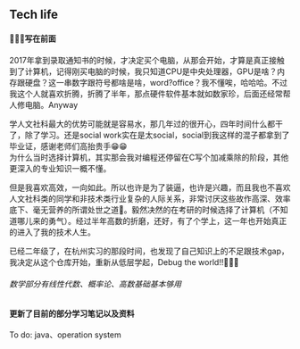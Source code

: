 ## Tech life
#### 🍕🍕🍕写在前面  
 2017年拿到录取通知书的时候，才决定买个电脑，从那会开始，才算是真正接触到了计算机，记得刚买电脑的时候，我只知道CPU是中央处理器，GPU是啥？内存跟硬盘？这一串数字跟符号都啥是啥，word?office？我不懂唉，哈哈哈。不过我这个人就喜欢折腾，折腾了半年，那点硬件软件基本就如数家珍，后面还经常帮人修电脑。Anyway  
 
 学人文社科最大的优势可能就是容易水，那几年过的很开心，四年时间什么都干了，除了学习。还是social work实在是太social，social到我这样的混子都拿到了毕业证，感谢老师们高抬贵手😁😁  
 为什么当时选择计算机，其实那会我对编程还停留在C写个加减乘除的阶段，其他更深入的专业知识一概不懂。  
 
 但是我喜欢高效，一向如此。所以也许是为了装逼，也许是兴趣，而且我也不喜欢人文社科类的同学和非技术类行业复杂的人际关系，非常讨厌这些故作高深、效率底下、毫无营养的所谓处世之道🥵。毅然决然的在考研的时候选择了计算机（不知道哪儿来的勇气）。经过半年高数的折磨，还好，有了个学上，这一年也开始真正的进入了我的技术人生。  
 
 已经二年级了，在杭州实习的那段时间，也发现了自己知识上的不足跟技术gap，我决定从这个仓库开始，重新从低层学起，Debug the world!!🚀🚀🚀

######  数学部分有线性代数、概率论、高数基础基本够用
####  更新了目前的部分学习笔记以及资料
  To do: java、operation system
